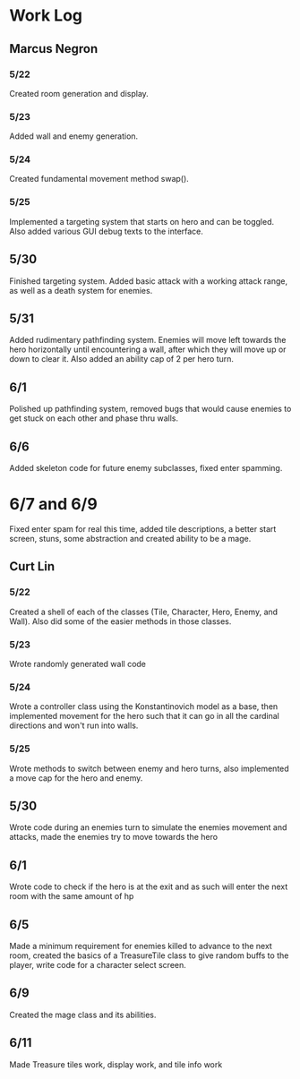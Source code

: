 # Work Log

## Marcus Negron

### 5/22

Created room generation and display.

### 5/23

Added wall and enemy generation.

### 5/24

Created fundamental movement method swap().

### 5/25

Implemented a targeting system that starts on hero and can be toggled. Also added various GUI debug texts to the interface.

## 5/30

Finished targeting system. Added basic attack with a working attack range, as well as a death system for enemies.

## 5/31

Added rudimentary pathfinding system. Enemies will move left towards the hero horizontally until encountering a wall, after which they will move up or down to clear it. Also added an ability cap of 2 per hero turn.

## 6/1

Polished up pathfinding system, removed bugs that would cause enemies to get stuck on each other and phase thru walls.

## 6/6

Added skeleton code for future enemy subclasses, fixed enter spamming.

# 6/7 and 6/9

Fixed enter spam for real this time, added tile descriptions, a better start screen, stuns, some abstraction and created ability to be a mage.

## Curt Lin

### 5/22

Created a shell of each of the classes (Tile, Character, Hero, Enemy, and Wall). Also did some of the easier methods in those classes.

### 5/23

Wrote randomly generated wall code

### 5/24

Wrote a controller class using the Konstantinovich model as a base, then implemented movement for the hero such that it can go in all the cardinal directions and won't run into walls.

### 5/25

Wrote methods to switch between enemy and hero turns, also implemented a move cap for the hero and enemy.

## 5/30

Wrote code during an enemies turn to simulate the enemies movement and attacks, made the enemies try to move towards the hero

## 6/1

Wrote code to check if the hero is at the exit and as such will enter the next room with the same amount of hp

## 6/5

Made a minimum requirement for enemies killed to advance to the next room, created the basics of a TreasureTile class to give random buffs to the player, write code for a character select screen.

## 6/9

Created the mage class and its abilities.

## 6/11

Made Treasure tiles work, display work, and tile info work
